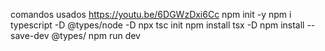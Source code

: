 comandos usados
https://youtu.be/6DGWzDxi6Cc
npm init -y
npm i typescript -D @types/node -D 
npx tsc init
npm install tsx -D
npm install --save-dev @types/
npm run dev 